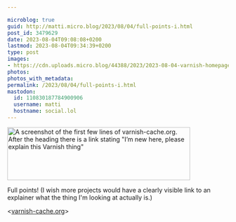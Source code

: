 ```yaml
---

microblog: true
guid: http://matti.micro.blog/2023/08/04/full-points-i.html
post_id: 3479629
date: 2023-08-04T09:08:08+0200
lastmod: 2023-08-04T09:34:39+0200
type: post
images:
- https://cdn.uploads.micro.blog/44388/2023/2023-08-04-varnish-homepage.png
photos:
photos_with_metadata:
permalink: /2023/08/04/full-points-i.html
mastodon:
  id: 110830187784900906
  username: matti
  hostname: social.lol
---
```

<img src="/media/uploads/2023/2023-08-04-varnish-homepage.png" alt="A screenshot of the first few lines of varnish-cache.org. After the heading there is a link stating &quot;I’m new here, please explain this Varnish thing&quot;" title="2023-08-04-varnish-homepage.png" border="0" width="416" height="121" />

Full points! (I wish more projects would have a clearly visible link to an explainer what the thing I'm looking at actually is.)

<[varnish-cache.org](https://varnish-cache.org/)>
